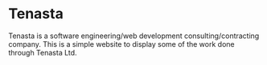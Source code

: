 # Tenasta
Tenasta is a software engineering/web development consulting/contracting company. This is a simple website to display some of the work done through Tenasta Ltd. 

